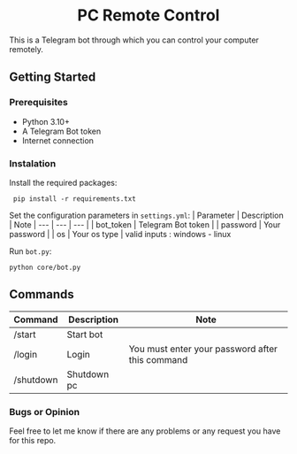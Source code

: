 <h1 align="center"> PC Remote Control </h1>
This is a Telegram bot through which you can control your computer remotely.

## Getting Started

### Prerequisites

- Python 3.10+
- A Telegram Bot token
- Internet connection

### Instalation
Install the required packages:
```
 pip install -r requirements.txt 
```
Set the configuration parameters in `settings.yml`:
| Parameter | Description | Note
| --- | --- | --- |
| bot_token | Telegram Bot token |
| password | Your password |
| os | Your os type | valid inputs : windows - linux

Run `bot.py`:
```
python core/bot.py
```

## Commands

| Command | Description | Note
| --- | --- | --- |
| /start | Start bot |
| /login | Login | You must enter your password after this command
| /shutdown | Shutdown pc |

### Bugs or Opinion
Feel free to let me know if there are any problems or any request you have for this repo.
